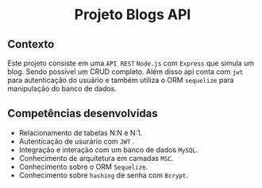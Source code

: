 # <p align="center">Projeto Blogs API</p>

## Contexto

Este projeto consiste em uma `API REST` `Node.js` com `Express` que simula um blog. Sendo possível um CRUD completo. Além disso api conta com `jwt` para autenticação do usuário e também utiliza o ORM `sequelize` para manipulação do banco de dados.

## Competências desenvolvidas

- Relacionamento de tabelas N:N e N:1.
- Autenticação de usurário com `JWT` .
- Integração e interação com um banco de dados `MySQL`.
- Conhecimento de arquitetura em camadas `MSC`.
- Conhecimento sobre o ORM `Sequelize`.
- Conhecimento sobre `hashing` de senha com `Bcrypt`.
